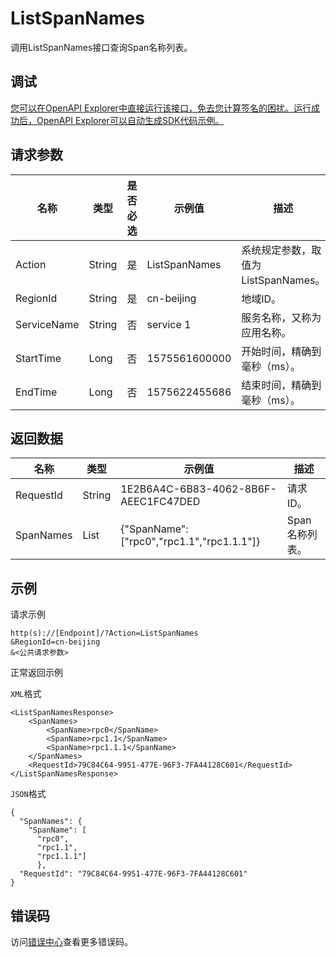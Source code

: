 # ListSpanNames

调用ListSpanNames接口查询Span名称列表。

## 调试

[您可以在OpenAPI Explorer中直接运行该接口，免去您计算签名的困扰。运行成功后，OpenAPI Explorer可以自动生成SDK代码示例。](https://api.aliyun.com/#product=xtrace&api=ListSpanNames&type=RPC&version=2019-08-08)

## 请求参数

|名称|类型|是否必选|示例值|描述|
|--|--|----|---|--|
|Action|String|是|ListSpanNames|系统规定参数，取值为ListSpanNames。 |
|RegionId|String|是|cn-beijing|地域ID。 |
|ServiceName|String|否|service 1|服务名称，又称为应用名称。 |
|StartTime|Long|否|1575561600000|开始时间，精确到毫秒（ms）。 |
|EndTime|Long|否|1575622455686|结束时间，精确到毫秒（ms）。 |

## 返回数据

|名称|类型|示例值|描述|
|--|--|---|--|
|RequestId|String|1E2B6A4C-6B83-4062-8B6F-AEEC1FC47DED|请求ID。 |
|SpanNames|List|\{"SpanName":\["rpc0","rpc1.1","rpc1.1.1"\]\}|Span名称列表。 |

## 示例

请求示例

```
http(s)://[Endpoint]/?Action=ListSpanNames
&RegionId=cn-beijing
&<公共请求参数>
```

正常返回示例

`XML`格式

```
<ListSpanNamesResponse> 
    <SpanNames> 
        <SpanName>rpc0</SpanName>  
        <SpanName>rpc1.1</SpanName>  
        <SpanName>rpc1.1.1</SpanName> 
    </SpanNames>  
    <RequestId>79C84C64-9951-477E-96F3-7FA44128C601</RequestId> 
</ListSpanNamesResponse>
```

`JSON`格式

```
{
  "SpanNames": {
    "SpanName": [
      "rpc0",
      "rpc1.1",
      "rpc1.1.1"]
      },
  "RequestId": "79C84C64-9951-477E-96F3-7FA44128C601"
}
```

## 错误码

访问[错误中心](https://error-center.alibabacloud.com/status/product/xtrace)查看更多错误码。

